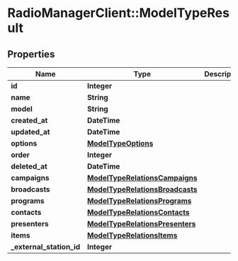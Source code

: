 # RadioManagerClient::ModelTypeResult

## Properties
Name | Type | Description | Notes
------------ | ------------- | ------------- | -------------
**id** | **Integer** |  | 
**name** | **String** |  | [optional] 
**model** | **String** |  | [optional] 
**created_at** | **DateTime** |  | [optional] 
**updated_at** | **DateTime** |  | [optional] 
**options** | [**ModelTypeOptions**](ModelTypeOptions.md) |  | [optional] 
**order** | **Integer** |  | [optional] 
**deleted_at** | **DateTime** |  | [optional] 
**campaigns** | [**ModelTypeRelationsCampaigns**](ModelTypeRelationsCampaigns.md) |  | [optional] 
**broadcasts** | [**ModelTypeRelationsBroadcasts**](ModelTypeRelationsBroadcasts.md) |  | [optional] 
**programs** | [**ModelTypeRelationsPrograms**](ModelTypeRelationsPrograms.md) |  | [optional] 
**contacts** | [**ModelTypeRelationsContacts**](ModelTypeRelationsContacts.md) |  | [optional] 
**presenters** | [**ModelTypeRelationsPresenters**](ModelTypeRelationsPresenters.md) |  | [optional] 
**items** | [**ModelTypeRelationsItems**](ModelTypeRelationsItems.md) |  | [optional] 
**_external_station_id** | **Integer** |  | [optional] 


